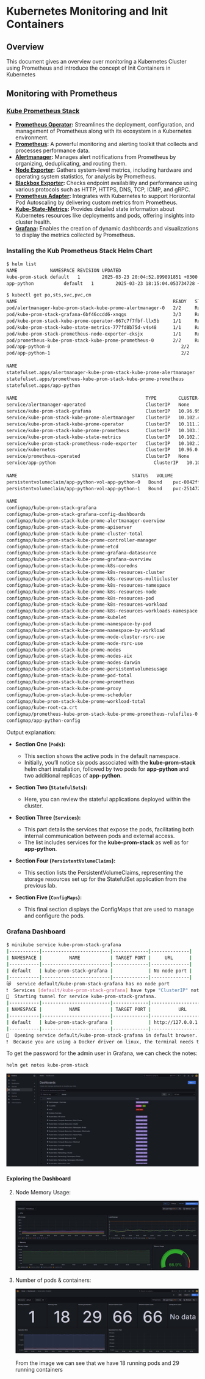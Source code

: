# Kubernetes Monitoring and Init Containers

## Overview

This document gives an overview over monitoring a Kubernetes Cluster using Prometheus and introduce the concept of Init Containers in Kubernetes

## Monitoring with Prometheus

### [Kube Prometheus Stack](https://github.com/prometheus-operator/kube-prometheus/blob/main/README.md#kube-prometheus)

- **[Prometheus Operator](https://github.com/prometheus-operator/prometheus-operator):** Streamlines the deployment, configuration, and management of Prometheus along with its ecosystem in a Kubernetes environment.
- **[Prometheus](https://prometheus.io/):** A powerful monitoring and alerting toolkit that collects and processes performance data.
- **[Alertmanager](https://github.com/prometheus/alertmanager):** Manages alert notifications from Prometheus by organizing, deduplicating, and routing them.
- **[Node Exporter](https://github.com/prometheus/node_exporter):** Gathers system-level metrics, including hardware and operating system statistics, for analysis by Prometheus.
- **[Blackbox Exporter](https://github.com/prometheus/blackbox_exporter):** Checks endpoint availability and performance using various protocols such as HTTP, HTTPS, DNS, TCP, ICMP, and gRPC.
- **[Prometheus Adapter](https://github.com/kubernetes-sigs/prometheus-adapter):** Integrates with Kubernetes to support Horizontal Pod Autoscaling by delivering custom metrics from Prometheus.
- **[Kube-State-Metrics](https://github.com/kubernetes/kube-state-metrics):** Provides detailed state information about Kubernetes resources like deployments and pods, offering insights into cluster health.
- **[Grafana](https://grafana.com/):** Enables the creation of dynamic dashboards and visualizations to display the metrics collected by Prometheus.


### Installing the Kub Prometheus Stack Helm Chart

```bash
$ helm list
NAME            NAMESPACE REVISION UPDATED                                 STATUS   CHART                        APP VERSION
kube-prom-stack default   1        2025-03-23 20:04:52.899891851 +0300 MSK deployed kube-prometheus-stack-70.0.2 v0.81.0    
app-python           default   1        2025-03-23 18:15:04.053734728 +0300 MSK deployed app-python-0.29.1                 1.18.1     
```

```bash
$ kubectl get po,sts,svc,pvc,cm
NAME                                                         READY   STATUS    RESTARTS   AGE
pod/alertmanager-kube-prom-stack-kube-prome-alertmanager-0   2/2     Running   0          4m57s
pod/kube-prom-stack-grafana-6bf46ccdd6-xnqgs                 3/3     Running   0          4m58s
pod/kube-prom-stack-kube-prome-operator-667c7f7fbf-llx5b     1/1     Running   0          4m58s
pod/kube-prom-stack-kube-state-metrics-777fd8b75d-v4s48      1/1     Running   0          4m58s
pod/kube-prom-stack-prometheus-node-exporter-cksjx           1/1     Running   0          4m58s
pod/prometheus-kube-prom-stack-kube-prome-prometheus-0       2/2     Running   0          4m57s
pod/app-python-0                                                2/2     Running   0          63m
pod/app-python-1                                                2/2     Running   0          63m

NAME                                                                    READY   AGE
statefulset.apps/alertmanager-kube-prom-stack-kube-prome-alertmanager   1/1     4m58s
statefulset.apps/prometheus-kube-prom-stack-kube-prome-prometheus       1/1     4m57s
statefulset.apps/app-python                                                2/2     63m

NAME                                               TYPE        CLUSTER-IP       EXTERNAL-IP   PORT(S)                      AGE
service/alertmanager-operated                      ClusterIP   None             <none>        9093/TCP,9094/TCP,9094/UDP   4m58s
service/kube-prom-stack-grafana                    ClusterIP   10.96.95.254     <none>        80/TCP                       4m58s
service/kube-prom-stack-kube-prome-alertmanager    ClusterIP   10.102.44.166    <none>        9093/TCP,8080/TCP            4m58s
service/kube-prom-stack-kube-prome-operator        ClusterIP   10.111.219.242   <none>        443/TCP                      4m58s
service/kube-prom-stack-kube-prome-prometheus      ClusterIP   10.103.191.7     <none>        9090/TCP,8080/TCP            4m58s
service/kube-prom-stack-kube-state-metrics         ClusterIP   10.102.185.236   <none>        8080/TCP                     4m58s
service/kube-prom-stack-prometheus-node-exporter   ClusterIP   10.102.233.97    <none>        9100/TCP                     4m58s
service/kubernetes                                 ClusterIP   10.96.0.1        <none>        443/TCP                      128m
service/prometheus-operated                        ClusterIP   None             <none>        9090/TCP                     4m57s
service/app-python                                    ClusterIP   10.107.74.83     <none>        5000/TCP                     63m

NAME                                          STATUS   VOLUME                                     CAPACITY   ACCESS MODES   STORAGECLASS   VOLUMEATTRIBUTESCLASS   AGE
persistentvolumeclaim/app-python-vol-app-python-0   Bound    pvc-0042ff12-75fa-4518-8307-653b84c62b75   1Gi        RWO            standard       <unset>                 107m
persistentvolumeclaim/app-python-vol-app-python-1   Bound    pvc-251472ae-c503-40a2-9917-6db43f476958   1Gi        RWO            standard       <unset>                 104m

NAME                                                                     DATA   AGE
configmap/kube-prom-stack-grafana                                        1      4m58s
configmap/kube-prom-stack-grafana-config-dashboards                      1      4m58s
configmap/kube-prom-stack-kube-prome-alertmanager-overview               1      4m58s
configmap/kube-prom-stack-kube-prome-apiserver                           1      4m58s
configmap/kube-prom-stack-kube-prome-cluster-total                       1      4m58s
configmap/kube-prom-stack-kube-prome-controller-manager                  1      4m58s
configmap/kube-prom-stack-kube-prome-etcd                                1      4m58s
configmap/kube-prom-stack-kube-prome-grafana-datasource                  1      4m58s
configmap/kube-prom-stack-kube-prome-grafana-overview                    1      4m58s
configmap/kube-prom-stack-kube-prome-k8s-coredns                         1      4m58s
configmap/kube-prom-stack-kube-prome-k8s-resources-cluster               1      4m58s
configmap/kube-prom-stack-kube-prome-k8s-resources-multicluster          1      4m58s
configmap/kube-prom-stack-kube-prome-k8s-resources-namespace             1      4m58s
configmap/kube-prom-stack-kube-prome-k8s-resources-node                  1      4m58s
configmap/kube-prom-stack-kube-prome-k8s-resources-pod                   1      4m58s
configmap/kube-prom-stack-kube-prome-k8s-resources-workload              1      4m58s
configmap/kube-prom-stack-kube-prome-k8s-resources-workloads-namespace   1      4m58s
configmap/kube-prom-stack-kube-prome-kubelet                             1      4m58s
configmap/kube-prom-stack-kube-prome-namespace-by-pod                    1      4m58s
configmap/kube-prom-stack-kube-prome-namespace-by-workload               1      4m58s
configmap/kube-prom-stack-kube-prome-node-cluster-rsrc-use               1      4m58s
configmap/kube-prom-stack-kube-prome-node-rsrc-use                       1      4m58s
configmap/kube-prom-stack-kube-prome-nodes                               1      4m58s
configmap/kube-prom-stack-kube-prome-nodes-aix                           1      4m58s
configmap/kube-prom-stack-kube-prome-nodes-darwin                        1      4m58s
configmap/kube-prom-stack-kube-prome-persistentvolumesusage              1      4m58s
configmap/kube-prom-stack-kube-prome-pod-total                           1      4m58s
configmap/kube-prom-stack-kube-prome-prometheus                          1      4m58s
configmap/kube-prom-stack-kube-prome-proxy                               1      4m58s
configmap/kube-prom-stack-kube-prome-scheduler                           1      4m58s
configmap/kube-prom-stack-kube-prome-workload-total                      1      4m58s
configmap/kube-root-ca.crt                                               1      128m
configmap/prometheus-kube-prom-stack-kube-prome-prometheus-rulefiles-0   35     4m57s
configmap/app-python-config                                                 1      63m
```

Output explanation:

- **Section One (`Pods`):**
  - This section shows the active pods in the default namespace.
  - Initially, you’ll notice six pods associated with the **kube-prom-stack** helm chart installation, followed by two pods for **app-python** and two additional replicas of **app-python**.

- **Section Two (`StatefulSets`):**
  - Here, you can review the stateful applications deployed within the cluster.

- **Section Three (`Services`):**
  - This part details the services that expose the pods, facilitating both internal communication between pods and external access.
  - The list includes services for the **kube-prom-stack** as well as for **app-python**.

- **Section Four (`PersistentVolumeClaims`):**
  - This section lists the PersistentVolumeClaims, representing the storage resources set up for the StatefulSet application from the previous lab.

- **Section Five (`ConfigMaps`):**
  - This final section displays the ConfigMaps that are used to manage and configure the pods.


### Grafana Dashboard

```bash
$ minikube service kube-prom-stack-grafana
|-----------|-------------------------|-------------|--------------|
| NAMESPACE |          NAME           | TARGET PORT |     URL      |
|-----------|-------------------------|-------------|--------------|
| default   | kube-prom-stack-grafana |             | No node port |
|-----------|-------------------------|-------------|--------------|
😿  service default/kube-prom-stack-grafana has no node port
❗  Services [default/kube-prom-stack-grafana] have type "ClusterIP" not meant to be exposed, however for local development minikube allows you to access this !
🏃  Starting tunnel for service kube-prom-stack-grafana.
|-----------|-------------------------|-------------|------------------------|
| NAMESPACE |          NAME           | TARGET PORT |          URL           |
|-----------|-------------------------|-------------|------------------------|
| default   | kube-prom-stack-grafana |             | http://127.0.0.1:39109 |
|-----------|-------------------------|-------------|------------------------|
🎉  Opening service default/kube-prom-stack-grafana in default browser...
❗  Because you are using a Docker driver on linux, the terminal needs to be open to run it.
```

To get the password for the admin user in Grafana, we can check the notes:

```bash
helm get notes kube-prom-stack
```

![Grafana Dashboard](screen-sh/Grafana_Dashboard.jpg)

#### Exploring the Dashboard

2. Node Memory Usage:

    ![Node Memory Usage](screen-sh/node_mem_cpu.jpg)

3. Number of pods & containers:

    ![Number of pods and containers](screen-sh/kubelet.jpg)

    From the image we can see that we have 18 running pods and 29 running containers

